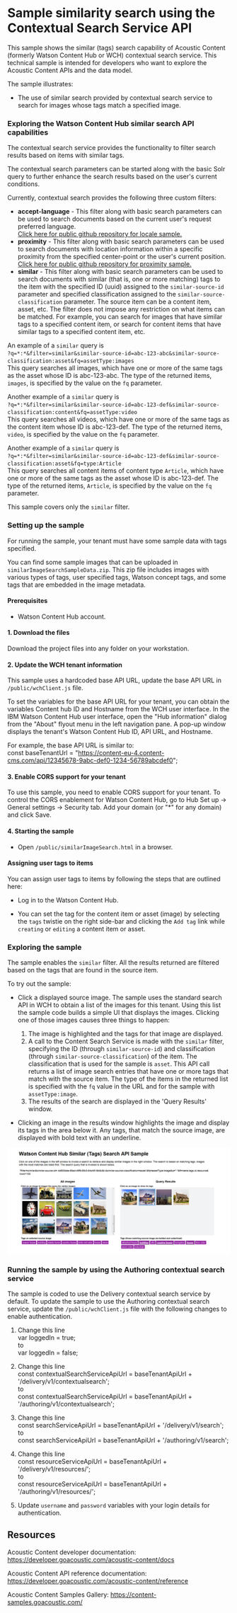 # Sample similarity search using the Contextual Search Service API

This sample shows the similar (tags) search capability of Acoustic Content (formerly Watson Content Hub or WCH) contextual search service.
This technical sample is intended for developers who want to explore the Acoustic Content APIs and the data model.  

The sample illustrates:
- The use of similar search provided by contextual search service to search for images whose tags match a specified image.  
 
  
### Exploring the Watson Content Hub similar search API capabilities

The contextual search service provides the functionality to filter search results based on items with similar tags.   

The contextual search parameters can be started along with the basic Solr query to further enhance the search results based on the user's current conditions.

Currently, contextual search provides the following three custom filters:
- **accept-language** - This filter along with basic search parameters can be used to search documents based on the current user's request preferred language.  
[Click here for public github repository for locale sample.](https://github.com/acoustic-content-samples/sample-contextual-locale-search)
- **proximity** - This filter along with basic search parameters can be used to search documents with location information within a specific proximity from the specified center-point or the user's current position.  
[Click here for public github repository for proximity sample.](https://github.com/acoustic-content-samples/sample-contextual-proximity-search)
- **similar** - This filter along with basic search parameters can be used to search documents with similar (that is, one or more matching) tags to the item with the 
specified ID (uuid) assigned to the `similar-source-id` parameter and specified classification assigned to the `similar-source-classification` parameter. The source item can be a content item, asset, etc.
The filter does not impose any restriction on what items can be matched. For example, you can search for images that have similar tags to a specified content item, or 
search for content items that have similar tags to a specified content item, etc.  
  
An example of a `similar` query is  
`?q=*:*&filter=similar&similar-source-id=abc-123-abc&similar-source-classification:asset&fq=assetType:images`  
This query searches all images, which have one or more of the same tags as the asset whose ID is abc-123-abc.
The type of the returned items, `images`, is specified by the value on the `fq` parameter.  
  
Another example of a `similar` query is  
`?q=*:*&filter=similar&similar-source-id=abc-123-def&similar-source-classification:content&fq=assetType:video`  
This query searches all videos, which have one or more of the same tags as the content item whose ID is abc-123-def.
The type of the returned items, `video`, is specified by the value on the `fq` parameter.  
  
Another example of a `similar` query is  
`?q=*:*&filter=similar&similar-source-id=abc-123-def&similar-source-classification:asset&fq=type:Article`  
This query searches all content items of content type `Article`, which have one or more of the same tags as the asset whose ID is abc-123-def.
The type of the returned items, `Article`, is specified by the value on the `fq` parameter. 

This sample covers only the `similar` filter.

### Setting up the sample

For running the sample, your tenant must have some sample data with tags specified.

You can find some sample images that can be uploaded in `similarImageSearchSampleData.zip`. 
This zip file includes images with various types of tags, user specified tags, Watson concept tags, and some tags that are embedded in the image metadata.

#### Prerequisites

- Watson Content Hub account.

#### 1. Download the files

Download the project files into any folder on your workstation.

#### 2. Update the WCH tenant information

This sample uses a hardcoded base API URL, update the base API URL in `/public/wchClient.js` file.

To set the variables for the base API URL for your tenant, you can obtain the variables Content hub ID and Hostname from the WCH user interface.
In the IBM Watson Content Hub user interface, open the "Hub information" dialog from the "About" flyout menu in the left navigation pane. A pop-up window displays the tenant's Watson Content Hub ID, API URL, and Hostname.

For example, the base API URL is similar to:  
const baseTenantUrl = "https://content-eu-4.content-cms.com/api/12345678-9abc-def0-1234-56789abcdef0";

#### 3. Enable CORS support for your tenant

To use this sample, you need to enable CORS support for your tenant. To control the CORS enablement for Watson Content Hub, go to Hub Set up -> General settings -> Security tab. Add your domain (or "*" for any domain) and click Save.

#### 4. Starting the sample

- Open `/public/similarImageSearch.html` in a browser.  
  
  
#### Assigning user tags to items  

You can assign user tags to items by following the steps that are outlined here:

- Log in to the Watson Content Hub.

- You can set the tag for the content item or asset (image) by selecting the `tags` twistie on the right side-bar and clicking the `Add tag` link while `creating` or `editing` a content item or asset.

### Exploring the sample
The sample enables the `similar` filter. All the results returned are filtered based on the tags that are found in the source item.  

To try out the sample:  

- Click a displayed source image. The sample uses the standard search API in WCH to obtain a list of the images for this tenant. Using this list the sample code builds a simple UI
 that displays the images. Clicking one of those images causes three things to happen:  
  1) The image is highlighted and the tags for that image are displayed. 
  2) A call to the Content Search Service is made with the `similar` filter, specifying the ID (through `similar-source-id`) and classification 
  (through `similar-source-classification`) of the item. The classification that is used for the sample is `asset`.
  This API call returns a list of image search entries that have one or more tags that match with the source item. 
  The type of the items in the returned list is specified with the `fq` value in the URL and for the sample with `assetType:image`.   
  3) The results of the search are displayed in the 'Query Results' window.   
 
- Clicking an image in the results window highlights the image and display its tags in the area below it. 
   Any tags, that match the source image, are displayed with bold text with an underline.  
  
  
 ![Screen shot of Similar Search Sample](/doc/sample-screenshot.png?raw=true "Screen shot of Similar Search Sample")
  
  
### Running the sample by using the Authoring contextual search service
The sample is coded to use the Delivery contextual search service by default.
To update the sample to use the Authoring contextual search service, update the `/public/wchClient.js` file with the following changes to enable authentication.
1. Change this line  
var loggedIn = true;  
to  
var loggedIn = false;  
  
2. Change this line  
const contextualSearchServiceApiUrl = baseTenantApiUrl + '/delivery/v1/contextualsearch';  
to  
const contextualSearchServiceApiUrl = baseTenantApiUrl + '/authoring/v1/contextualsearch';  
  
3. Change this line  
const searchServiceApiUrl = baseTenantApiUrl + '/delivery/v1/search';    
to    
const searchServiceApiUrl = baseTenantApiUrl + '/authoring/v1/search';  
  
4. Change this line  
const resourceServiceApiUrl = baseTenantApiUrl + '/delivery/v1/resources/';  
to  
const resourceServiceApiUrl = baseTenantApiUrl + '/authoring/v1/resources/';  
  
5. Update `username` and `password` variables with your login details  for authentication.  

## Resources

Acoustic Content developer documentation: https://developer.goacoustic.com/acoustic-content/docs

Acoustic Content API reference documentation: https://developer.goacoustic.com/acoustic-content/reference

Acoustic Content Samples Gallery: https://content-samples.goacoustic.com/
